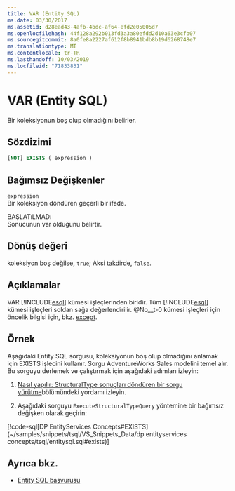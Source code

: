 ```yaml
---
title: VAR (Entity SQL)
ms.date: 03/30/2017
ms.assetid: d28ead43-4afb-4bdc-af64-efd2e05005d7
ms.openlocfilehash: 44f128a292b013fd3a3a80efdd2d10a63e3cfb07
ms.sourcegitcommit: 8a0fe8a2227af612f8b8941bdb8b19d6268748e7
ms.translationtype: MT
ms.contentlocale: tr-TR
ms.lasthandoff: 10/03/2019
ms.locfileid: "71833831"
---
```

# <a name="exists-entity-sql"></a>VAR (Entity SQL)
Bir koleksiyonun boş olup olmadığını belirler.  
  
## <a name="syntax"></a>Sözdizimi  
  
```sql  
[NOT] EXISTS ( expression )  
```  
  
## <a name="arguments"></a>Bağımsız Değişkenler  
 `expression`  
 Bir koleksiyon döndüren geçerli bir ifade.  
  
 BAŞLATıLMADı  
 Sonucunun var olduğunu belirtir.  
  
## <a name="return-value"></a>Dönüş değeri  
 koleksiyon boş değilse, `true`; Aksi takdirde, `false`.  
  
## <a name="remarks"></a>Açıklamalar  
 VAR [!INCLUDE[esql](../../../../../../includes/esql-md.md)] kümesi işleçlerinden biridir. Tüm [!INCLUDE[esql](../../../../../../includes/esql-md.md)] kümesi işleçleri soldan sağa değerlendirilir. @No__t-0 kümesi işleçleri için öncelik bilgisi için, bkz. [except](except-entity-sql.md).  
  
## <a name="example"></a>Örnek  
 Aşağıdaki Entity SQL sorgusu, koleksiyonun boş olup olmadığını anlamak için EXISTS işlecini kullanır. Sorgu AdventureWorks Sales modelini temel alır. Bu sorguyu derlemek ve çalıştırmak için aşağıdaki adımları izleyin:  
  
1. [Nasıl yapılır: StructuralType sonuçları döndüren bir sorgu yürütme](../how-to-execute-a-query-that-returns-structuraltype-results.md)bölümündeki yordamı izleyin.  
  
2. Aşağıdaki sorguyu `ExecuteStructuralTypeQuery` yöntemine bir bağımsız değişken olarak geçirin:  
  
 [!code-sql[DP EntityServices Concepts#EXISTS](~/samples/snippets/tsql/VS_Snippets_Data/dp entityservices concepts/tsql/entitysql.sql#exists)]  
  
## <a name="see-also"></a>Ayrıca bkz.

- [Entity SQL başvurusu](entity-sql-reference.md)
